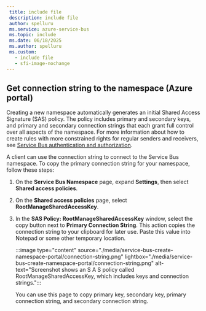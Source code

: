 ```yaml
---
 title: include file
 description: include file
 author: spelluru
 ms.service: azure-service-bus
 ms.topic: include
 ms.date: 06/18/2025
 ms.author: spelluru
 ms.custom:
   - include file
   - sfi-image-nochange
---
```


## Get connection string to the namespace (Azure portal)

Creating a new namespace automatically generates an initial Shared Access Signature (SAS) policy. The policy includes primary and secondary keys, and primary and secondary connection strings that each grant full control over all aspects of the namespace. For more information about how to create rules with more constrained rights for regular senders and receivers, see [Service Bus authentication and authorization](../service-bus-authentication-and-authorization.md). 

A client can use the connection string to connect to the Service Bus namespace. To copy the primary connection string for your namespace, follow these steps: 

1. On the **Service Bus Namespace** page, expand **Settings**, then select **Shared access policies**.
1. On the **Shared access policies** page, select **RootManageSharedAccessKey**.
1. In the **SAS Policy: RootManageSharedAccessKey** window, select the copy button next to **Primary Connection String**. This action copies the connection string to your clipboard for later use. Paste this value into Notepad or some other temporary location.

    :::image type="content" source="./media/service-bus-create-namespace-portal/connection-string.png" lightbox="./media/service-bus-create-namespace-portal/connection-string.png" alt-text="Screenshot shows an S A S policy called RootManageSharedAccessKey, which includes keys and connection strings.":::

    You can use this page to copy primary key, secondary key, primary connection string, and secondary connection string. 